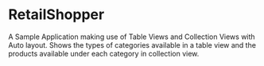 # RetailShopper
A Sample Application making use of Table Views and Collection Views with Auto layout. Shows the types of categories available
in a table view and the products available under each category in collection view.

